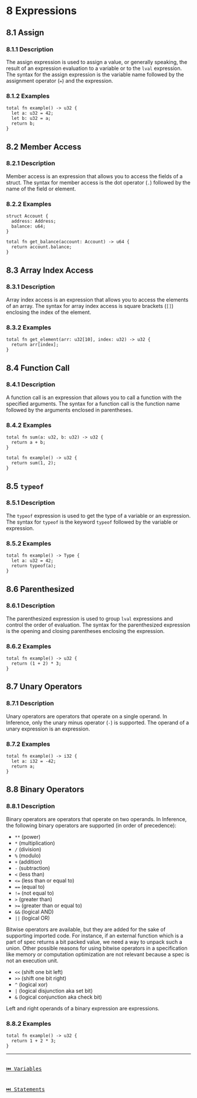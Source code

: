 # 8 Expressions

## 8.1 Assign

### 8.1.1 Description

The assign expression is used to assign a value, or generally speaking, the result of an expression evaluation to a variable or to the `lval` expression. The syntax for the assign expression is the variable name followed by the assignment operator (`=`) and the expression.

### 8.1.2 Examples

```inference
total fn example() -> u32 {
  let a: u32 = 42;
  let b: u32 = a;
  return b;
}
```

## 8.2 Member Access

### 8.2.1 Description

Member access is an expression that allows you to access the fields of a struct. The syntax for member access is the dot operator (`.`) followed by the name of the field or element.

### 8.2.2 Examples

```inference
struct Account {
  address: Address;
  balance: u64;
}

total fn get_balance(account: Account) -> u64 {
  return account.balance;
}
```

## 8.3 Array Index Access

### 8.3.1 Description

Array index access is an expression that allows you to access the elements of an array. The syntax for array index access is square brackets (`[]`) enclosing the index of the element.

### 8.3.2 Examples

```inference
total fn get_element(arr: u32[10], index: u32) -> u32 {
  return arr[index];
}
```

## 8.4 Function Call

### 8.4.1 Description

A function call is an expression that allows you to call a function with the specified arguments. The syntax for a function call is the function name followed by the arguments enclosed in parentheses.

### 8.4.2 Examples

```inference
total fn sum(a: u32, b: u32) -> u32 {
  return a + b;
}

total fn example() -> u32 {
  return sum(1, 2);
}
```

## 8.5 `typeof`

### 8.5.1 Description

The `typeof` expression is used to get the type of a variable or an expression. The syntax for `typeof` is the keyword `typeof` followed by the variable or expression.

### 8.5.2 Examples

```inference
total fn example() -> Type {
  let a: u32 = 42;
  return typeof(a);
}
```

## 8.6 Parenthesized

### 8.6.1 Description

The parenthesized expression is used to group `lval` expressions and control the order of evaluation. The syntax for the parenthesized expression is the opening and closing parentheses enclosing the expression.

### 8.6.2 Examples

```inference
total fn example() -> u32 {
  return (1 + 2) * 3;
}
```

## 8.7 Unary Operators

### 8.7.1 Description

Unary operators are operators that operate on a single operand. In Inference, only the unary minus operator (`-`) is supported. The operand of a unary expression is an expression.

### 8.7.2 Examples

```inference
total fn example() -> i32 {
  let a: i32 = -42;
  return a;
}
```

## 8.8 Binary Operators

### 8.8.1 Description

Binary operators are operators that operate on two operands. In Inference, the following binary operators are supported (in order of precedence):

- `**` (power)
- `*` (multiplication)
- `/` (division)
- `%` (modulo)
- `+` (addition)
- `-` (subtraction)
- `<` (less than)
- `<=` (less than or equal to)
- `==` (equal to)
- `!=` (not equal to)
- `>` (greater than)
- `>=` (greater than or equal to)
- `&&` (logical AND)
- `||` (logical OR)

Bitwise operators are available, but they are added for the sake of supporting imported code. For instance, if an external function which is a part of spec returns a bit packed value, we need a way to unpack such a union. Other possible reasons for using bitwise operators in a specification like memory or computation optimization are not relevant because a spec is not an execution unit.

- `<<` (shift one bit left)
- `>>` (shift one bit right)
- `^` (logical xor)
- `|` (logical disjunction aka set bit)
- `&` (logical conjunction aka check bit)

Left and right operands of a binary expression are expressions.

### 8.8.2 Examples

```inference
total fn example() -> u32 {
  return 1 + 2 * 3;
}
```

---

[<kbd><br>⏮️ Variables<br><br></kbd>](./variables.md)
[<kbd><br>⏭️ Statements<br><br></kbd>](./statements.md)
